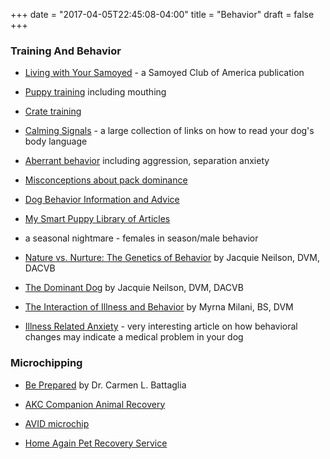 +++
date = "2017-04-05T22:45:08-04:00"
title = "Behavior"
draft = false
+++

<div class="heading mb-small">
<h3>Training And Behavior</h3>
</div>

- [Living with Your Samoyed](http://www.samoyed.org/SCA/documents/scalivingwithyoursamoyed.pdf) - a Samoyed Club of America publication

- [Puppy training](http://www.clickersolutions.com/articles/#puppy) including mouthing

- [Crate training](http://samoyed.cc/cratetraining.html)

- [Calming Signals](http://www.k9events.com/calmingsignals.htm) - a large collection of links on how to read your dog's body language

- [Aberrant behavior](http://www.clickersolutions.com/articles/#problem) including aggression, separation anxiety

- [Misconceptions about pack dominance](http://www.clickersolutions.com/articles/2001/dominance.htm)

- [Dog Behavior Information and Advice](http://www.ddfl.org/tips.htm#dog)

- [My Smart Puppy Library of Articles](http://www.mysmartpuppy.com/ask-us/articles.html)

- a seasonal nightmare - females in season/male behavior

- [Nature vs. Nurture: The Genetics of Behavior](http://www.akcchf.org/pdfs/whitepapers/abcnurture.pdf) by Jacquie Neilson, DVM, DACVB

- [The Dominant Dog](http://www.akcchf.org/pdfs/whitepapers/abcdominent.pdf) by Jacquie Neilson, DVM, DACVB

- [The Interaction of Illness and Behavior](http://www.mmilani.com/canine-illness-behavior.html) by Myrna Milani, BS, DVM

- [Illness Related Anxiety](http://www.jojoreader.com/reader/anx.html) - very interesting article on how behavioral changes may indicate a medical problem in your dog

<div class="heading mb-small">
<h3>Microchipping</h3>
</div>

- [Be Prepared](http://www.breedingbetterdogs.com/prepared.html) by Dr. Carmen L. Battaglia

- [AKC Companion Animal Recovery](http://www.akccar.org/)

- [AVID microchip](http://www.avidmicrochip.com/answer.htm)

- [Home Again Pet Recovery Service](http://www.homeagainid.com/)
